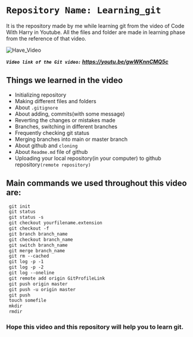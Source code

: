 #  `Repository Name: Learning_git`

It is the repository made by me while learning git from the video of Code With Harry in Youtube. All the files and folder are made in learning phase from the reference of that video. 

![Have_Video](https://img.shields.io/badge/Have_Video!-Yes-54b09f.svg)

***`Video link of the Git video:` https://youtu.be/gwWKnnCMQ5c***

## Things we learned in the video
 - Initializing repository
 - Making different files and folders
 - About `.gitignore`
 - About adding, commits(with some message)
 - Reverting the changes or mistakes made
 - Branches, switching in different branches
 - Frequently checking git status
 - Merging branches into main or master branch
 - About github and `cloning`
 - About `Readme.md` file of github
 - Uploading your local repository(in your computer) to github repository`(remote repository)`

## Main commands we used throughout this video are:
```diff
 git init
 git status
 git status -s
 git checkout yourfilename.extension
 git checkout -f
 git branch branch_name
 git checkout branch_name
 git switch branch_name
 git merge branch_name
 git rm --cached
 git log -p -1
 git log -p -2
 git log --oneline
 git remote add origin GitProfileLink
 git push origin master
 git push -u origin master
 git push 
 touch somefile
 mkdir
 rmdir
```
### Hope this video and this repository will help you to learn git.

